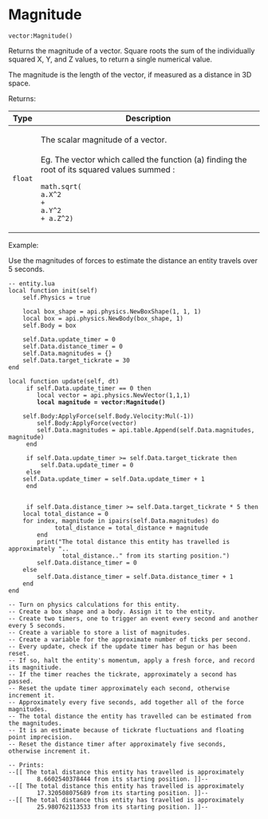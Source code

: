 # Magnitude

`vector:Magnitude()`

Returns the magnitude of a vector. Square roots the sum of the individually squared X, Y, and Z values, to return a single numerical value.

The magnitude is the length of the vector, if measured as a distance in 3D space.



Returns:

| Type    | Description                                                                                                                                                                                                                                           |
| ------- | ----------------------------------------------------------------------------------------------------------------------------------------------------------------------------------------------------------------------------------------------------- |
| `float` | <p>The scalar magnitude of a vector.<br><br>Eg. The vector which called the function (a) finding the root of its squared values summed :</p><p><code>math.sqrt(</code><br><code>a.X^2 ​</code> <br><code>+ a.Y^2</code> <br><code>+ a.Z^2)</code></p> |



Example:

Use the magnitudes of forces to estimate the distance an entity travels over 5 seconds.

<pre class="language-lua"><code class="lang-lua">-- entity.lua
local function init(self)
    self.Physics = true

    local box_shape = api.physics.NewBoxShape(1, 1, 1) 
    local box = api.physics.NewBody(box_shape, 1)   
    self.Body = box
    
    self.Data.update_timer = 0
    self.Data.distance_timer = 0
    self.Data.magnitudes = {}
    self.Data.target_tickrate = 30
end

local function update(self, dt)	
     if self.Data.update_timer == 0 then 
        local vector = api.physics.NewVector(1,1,1)
<strong>        local magnitude = vector:Magnitude()
</strong>		
	self.Body:ApplyForce(self.Body.Velocity:Mul(-1))
        self.Body:ApplyForce(vector)
        self.Data.magnitudes = api.table.Append(self.Data.magnitudes, magnitude)
     end   
       
     if self.Data.update_timer >= self.Data.target_tickrate then
         self.Data.update_timer = 0
     else
	self.Data.update_timer = self.Data.update_timer + 1
     end
	
	
     if self.Data.distance_timer >= self.Data.target_tickrate * 5 then
	local total_distance = 0
	for index, magnitude in ipairs(self.Data.magnitudes) do
             total_distance = total_distance + magnitude
        end
        print("The total distance this entity has travelled is approximately "..
               total_distance.." from its starting position.")  
        self.Data.distance_timer = 0
    else
        self.Data.distance_timer = self.Data.distance_timer + 1
    end
end

-- Turn on physics calculations for this entity.
-- Create a box shape and a body. Assign it to the entity.
-- Create two timers, one to trigger an event every second and another every 5 seconds.
-- Create a variable to store a list of magnitudes.
-- Create a variable for the approximate number of ticks per second.
-- Every update, check if the update timer has begun or has been reset.
-- If so, halt the entity's momentum, apply a fresh force, and record its magnitiude.
-- If the timer reaches the tickrate, approximately a second has passed.
-- Reset the update timer approximately each second, otherwise increment it.
-- Approximately every five seconds, add together all of the force magnitudes.
-- The total distance the entity has travelled can be estimated from the magnitudes.
-- It is an estimate because of tickrate fluctuations and floating point imprecision.
-- Reset the distance timer after approximately five seconds, otherwise increment it.

-- Prints:
--[[ The total distance this entity has travelled is approximately 
        8.6602540378444 from its starting position. ]]--
--[[ The total distance this entity has travelled is approximately 
        17.320508075689 from its starting position. ]]--
--[[ The total distance this entity has travelled is approximately 
        25.980762113533 from its starting position. ]]--
</code></pre>
